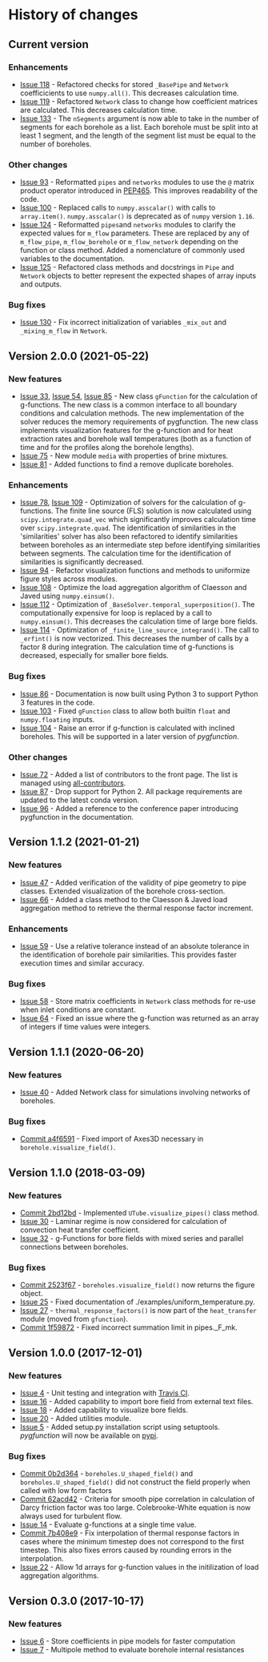 # History of changes

## Current version

### Enhancements

* [Issue 118](https://github.com/MassimoCimmino/pygfunction/issues/118) - Refactored checks for stored `_BasePipe` and `Network` coefficicients to use `numpy.all()`. This decreases calculation time.
* [Issue 119](https://github.com/MassimoCimmino/pygfunction/issues/119) - Refactored `Network` class to change how coefficient matrices are calculated. This decreases calculation time.
* [Issue 133](https://github.com/MassimoCimmino/pygfunction/issues/133) - The `nSegments` argument is now able to take in the number of segments for each borehole as a list. Each borehole must be split into at least 1 segment, and the length of the segment list must be equal to the number of boreholes.

### Other changes
* [Issue 93](https://github.com/MassimoCimmino/pygfunction/issues/93) - Reformatted `pipes` and `networks` modules to use the `@` matrix product operator introduced in [PEP465](https://www.python.org/dev/peps/pep-0465/). This improves readability of the code.
* [Issue 100](https://github.com/MassimoCimmino/pygfunction/issues/100) - Replaced calls to `numpy.asscalar()` with calls to `array.item()`. `numpy.asscalar()` is deprecated as of `numpy` version `1.16`.
* [Issue 124](https://github.com/MassimoCimmino/pygfunction/issues/124) - Reformatted `pipes`and `networks` modules to clarify the expected values for `m_flow` parameters. These are replaced by any of `m_flow_pipe`, `m_flow_borehole` or `m_flow_network` depending on the function or class method. Added a nomenclature of commonly used variables to the documentation.
* [Issue 125](https://github.com/MassimoCimmino/pygfunction/issues/125) - Refactored class methods and docstrings in `Pipe` and `Network` objects to better represent the expected shapes of array inputs and outputs.

### Bug fixes

* [Issue 130](https://github.com/MassimoCimmino/pygfunction/issues/130) - Fix incorrect initialization of variables `_mix_out` and `_mixing_m_flow` in `Network`.

## Version 2.0.0 (2021-05-22)

### New features

* [Issue 33](https://github.com/MassimoCimmino/pygfunction/issues/33), [Issue 54](https://github.com/MassimoCimmino/pygfunction/issues/54), [Issue 85](https://github.com/MassimoCimmino/pygfunction/issues/85) - New class `gFunction` for the calculation of g-functions. The new class is a common interface to all boundary conditions and calculation methods. The new implementation of the solver reduces the memory requirements of pygfunction. The new class implements visualization features for the g-function and for heat extraction rates and borehole wall temperatures (both as a function of time and for the profiles along the borehole lengths).
* [Issue 75](https://github.com/MassimoCimmino/pygfunction/issues/75) - New module `media` with properties of brine mixtures.
* [Issue 81](https://github.com/MassimoCimmino/pygfunction/issues/81) - Added functions to find a remove duplicate boreholes.

### Enhancements

* [Issue 78](https://github.com/MassimoCimmino/pygfunction/issues/78), [Issue 109](https://github.com/MassimoCimmino/pygfunction/issues/109) - Optimization of solvers for the calculation of g-functions. The finite line source (FLS) solution is now calculated using `scipy.integrate.quad_vec` which significantly improves calculation time over `scipy.integrate.quad`. The identification of similarities in the 'similarities' solver has also been refactored to identify similarities between boreholes as an intermediate step before identifying similarities between segments. The calculation time for the identification of similarities is significantly decreased.
* [Issue 94](https://github.com/MassimoCimmino/pygfunction/issues/94) - Refactor visualization functions and methods to uniformize figure styles across modules.
* [Issue 108](https://github.com/MassimoCimmino/pygfunction/issues/108) - Optimize the load aggregation algorithm of Claesson and Javed using `numpy.einsum()`.
* [Issue 112](https://github.com/MassimoCimmino/pygfunction/issues/112) - Optimization of `_BaseSolver.temporal_superposition()`. The computationally expensive for loop is replaced by a call to `numpy.einsum()`. This decreases the calculation time of large bore fields.
* [Issue 114](https://github.com/MassimoCimmino/pygfunction/issues/114) - Optimization of `_finite_line_source_integrand()`. The call to `_erfint()` is now vectorized. This decreases the number of calls by a factor 8 during integration. The calculation time of g-functions is decreased, especially for smaller bore fields.

### Bug fixes

* [Issue 86](https://github.com/MassimoCimmino/pygfunction/issues/86) - Documentation is now built using Python 3 to support Python 3 features in the code.
* [Issue 103](https://github.com/MassimoCimmino/pygfunction/issues/103) - Fixed `gFunction` class to allow both builtin `float` and `numpy.floating` inputs.
* [Issue 104](https://github.com/MassimoCimmino/pygfunction/issues/104) - Raise an error if g-function is calculated with inclined boreholes. This will be supported in a later version of *pygfunction*.

### Other changes

* [Issue 72](https://github.com/MassimoCimmino/pygfunction/issues/72) - Added a list of contributors to the front page. The list is managed using [all-contributors](https://github.com/all-contributors/all-contributors).
* [Issue 87](https://github.com/MassimoCimmino/pygfunction/issues/87) - Drop support for Python 2. All package requirements are updated to the latest conda version.
* [Issue 96](https://github.com/MassimoCimmino/pygfunction/issues/96) - Added a reference to the conference paper introducing pygfunction in the documentation.

## Version 1.1.2 (2021-01-21)

### New features

* [Issue 47](https://github.com/MassimoCimmino/pygfunction/issues/47) - Added verification of the validity of pipe geometry to pipe classes. Extended visualization of the borehole cross-section.
* [Issue 66](https://github.com/MassimoCimmino/pygfunction/issues/66) - Added a class method to the Claesson & Javed load aggregation method to retrieve the thermal response factor increment.

### Enhancements

* [Issue 59](https://github.com/MassimoCimmino/pygfunction/issues/59) - Use a relative tolerance instead of an absolute tolerance in the identification of borehole pair similarities. This provides faster execution times and similar accuracy.

### Bug fixes

* [Issue 58](https://github.com/MassimoCimmino/pygfunction/issues/58) - Store matrix coefficients in `Network` class methods for re-use when inlet conditions are constant.
* [Issue 64](https://github.com/MassimoCimmino/pygfunction/issues/64) - Fixed an issue where the g-function was returned as an array of integers if time values were integers.

## Version 1.1.1 (2020-06-20)

### New features

* [Issue 40](https://github.com/MassimoCimmino/pygfunction/issues/40) - Added Network class for simulations involving networks of boreholes.

### Bug fixes

* [Commit a4f6591](https://github.com/MassimoCimmino/pygfunction/commit/a4f6591384295c9918cb13b60f07c0afa500e700) - Fixed import of Axes3D necessary in `borehole.visualize_field()`.

## Version 1.1.0 (2018-03-09)

### New features

* [Commit 2bd12bd](https://github.com/MassimoCimmino/pygfunction/commit/2bd12bd254928889431366c2ddd38539e246ef05) - Implemented `UTube.visualize_pipes()` class method.
* [Issue 30](https://github.com/MassimoCimmino/pygfunction/issues/30) - Laminar regime is now considered for calculation of convection heat transfer coefficient.
* [Issue 32](https://github.com/MassimoCimmino/pygfunction/issues/32) - g-Functions for bore fields with mixed series and parallel connections between boreholes.

### Bug fixes

* [Commit 2523f67](https://github.com/MassimoCimmino/pygfunction/commit/2523f67e7a932538c1135bba52e0d4035f866e3e) - `boreholes.visualize_field()` now returns the figure object.
* [Issue 25](https://github.com/MassimoCimmino/pygfunction/issues/25) - Fixed documentation of ./examples/uniform_temperature.py.
* [Issue 27](https://github.com/MassimoCimmino/pygfunction/issues/27) - `thermal_response_factors()` is now part of the `heat_transfer` module (moved from `gfunction`).
* [Commit 1f59872](https://github.com/MassimoCimmino/pygfunction/commit/1f59872747190353d8eb937c021f1e6107b60ab8) - Fixed incorrect summation limit in pipes._F_mk.

## Version 1.0.0 (2017-12-01)

### New features

* [Issue 4](https://github.com/MassimoCimmino/pygfunction/issues/4) - Unit testing and integration with [Travis CI](https://travis-ci.org/MassimoCimmino/pygfunction/).
* [Issue 16](https://github.com/MassimoCimmino/pygfunction/issues/16) - Added capability to import bore field from external text files.
* [Issue 18](https://github.com/MassimoCimmino/pygfunction/issues/18) - Added capability to visualize bore fields.
* [Issue 20](https://github.com/MassimoCimmino/pygfunction/issues/20) - Added utilities module.
* [Issue 5](https://github.com/MassimoCimmino/pygfunction/issues/5) - Added setup.py installation script using setuptools. *pygfunction* will now be available on [pypi](https://pypi.python.org/pypi/pygfunction).

### Bug fixes

* [Commit 0b2d364](https://github.com/MassimoCimmino/pygfunction/commit/0b2d3645e480be9892533dcbd9df80412ca7210f) - `boreholes.U_shaped_field()` and `boreholes.U_shaped_field()` did not construct the field properly when called with low form factors
* [Commit 62acd42](https://github.com/MassimoCimmino/pygfunction/commit/62acd428187854c71c9e37fe2dc479bbbb9c0eb4) - Criteria for smooth pipe correlation in calculation of Darcy friction factor was too large. Colebrooke-White equation is now always used for turbulent flow.
* [Issue 14](https://github.com/MassimoCimmino/pygfunction/issues/14) - Evaluate g-functions at a single time value.
* [Commit 7b408e9](https://github.com/MassimoCimmino/pygfunction/commit/7b408e9392aff96832c315ac3e436e306a9b471c) - Fix interpolation of thermal response factors in cases where the minimum timestep does not correspond to the first timestep. This also fixes errors caused by rounding errors in the interpolation.
* [Issue 22](https://github.com/MassimoCimmino/pygfunction/issues/22) - Allow 1d arrays for g-function values in the initilization of load aggregation algorithms.

## Version 0.3.0 (2017-10-17)

### New features

* [Issue 6](https://github.com/MassimoCimmino/pygfunction/issues/6) - Store coefficients in pipe models for faster computation
* [Issue 7](https://github.com/MassimoCimmino/pygfunction/issues/7) - Multipole method to evaluate borehole internal resistances
